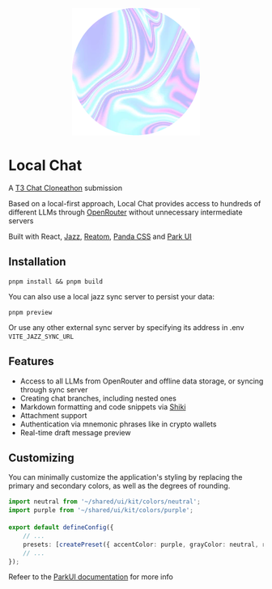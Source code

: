<p align="center">
  <img src="./public/favicon.webp" />
</p>

# Local Chat

A [T3 Chat Cloneathon](https://cloneathon.t3.chat/) submission

Based on a local-first approach, Local Chat provides access to hundreds of different LLMs through [OpenRouter](https://openrouter.ai/) without unnecessary intermediate servers

Built with React, [Jazz](https://jazz.tools/), [Reatom](https://v1000.reatom.dev/), [Panda CSS](https://panda-css.com/) and [Park UI](https://park-ui.com/)

## Installation
```
pnpm install && pnpm build
```

You can also use a local jazz sync server to persist your data:
```
pnpm preview
```

Or use any other external sync server by specifying its address in .env `VITE_JAZZ_SYNC_URL`

## Features

* Access to all LLMs from OpenRouter and offline data storage, or syncing through sync server
* Creating chat branches, including nested ones
* Markdown formatting and code snippets via [Shiki](https://shiki.style/)
* Attachment support
* Authentication via mnemonic phrases like in crypto wallets
* Real-time draft message preview

## Customizing

You can minimally customize the application's styling by replacing the primary and secondary colors, as well as the degrees of rounding.

```ts
import neutral from '~/shared/ui/kit/colors/neutral';
import purple from '~/shared/ui/kit/colors/purple';

export default defineConfig({
	// ...
	presets: [createPreset({ accentColor: purple, grayColor: neutral, radius: 'xl' })],
	// ...
});
```

Refeer to the [ParkUI documentation](https://park-ui.com/docs/theme/customize) for more info
